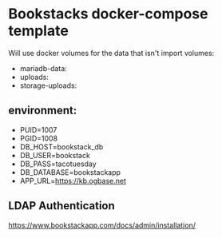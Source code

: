 # Bookstacks docker-compose template

Will use docker volumes for the data that isn't import
volumes:
* mariadb-data:
* uploads:
* storage-uploads:



## environment:
* PUID=1007
* PGID=1008
* DB_HOST=bookstack_db
* DB_USER=bookstack
* DB_PASS=tacotuesday
* DB_DATABASE=bookstackapp
* APP_URL=https://kb.ogbase.net


## LDAP Authentication

https://www.bookstackapp.com/docs/admin/installation/
